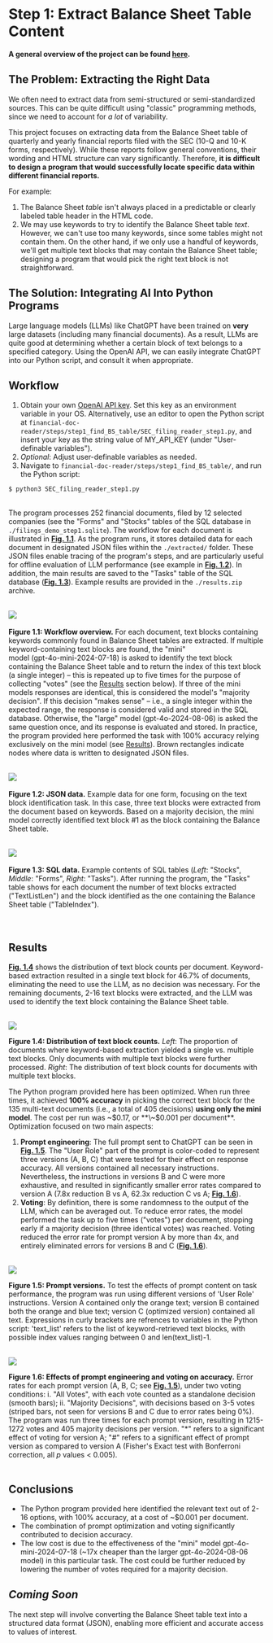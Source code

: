 # Step 1: Extract Balance Sheet Table Content

**A general overview of the project can be found [here]((https://github.com/ronihogri/financial-doc-reader/blob/main/README.md)).**

## The Problem: Extracting the Right Data

We often need to extract data from semi-structured or semi-standardized sources. This can be quite difficult using "classic" programming methods, since we need to account for *a lot* of variability.

This project focuses on extracting data from the Balance Sheet table of quarterly and yearly financial reports filed with the SEC (10-Q and 10-K forms, respectively). While these reports follow general conventions, their wording and HTML structure can vary significantly. Therefore, **it is difficult to design a program that would successfully locate specific data within different financial reports.**

For example:

1. The Balance Sheet *table* isn't always placed in a predictable or clearly labeled table header in the HTML code.
2. We may use keywords to try to identify the Balance Sheet table *text*. However, we can't use too many keywords, since some tables might not contain them. On the other hand, if we only use a handful of keywords, we'll get multiple text blocks that may contain the Balance Sheet table; designing a program that would pick the right text block is not straightforward.

## The Solution: Integrating AI Into Python Programs

Large language models (LLMs) like ChatGPT have been trained on **very** large datasets (including many financial documents). As a result, LLMs are quite good at determining whether a certain block of text belongs to a specified category. Using the OpenAI API, we can easily integrate ChatGPT into our Python script, and consult it when appropriate.


## Workflow

1. Obtain your own [OpenAI API key](https://platform.openai.com/docs/quickstart?desktop-os=windows). Set this key as an environment variable in your OS. Alternatively, use an editor to open the Python script at `financial-doc-reader/steps/step1_find_BS_table/SEC_filing_reader_step1.py`, and insert your key as the string value of MY_API_KEY (under "User-definable variables").
2. *Optional*: Adjust user-definable variables as needed.
3. Navigate to `financial-doc-reader/steps/step1_find_BS_table/`, and run the Python script:

```console
$ python3 SEC_filing_reader_step1.py
```
<br>
The program processes 252 financial documents, filed by 12 selected companies (see the "Forms" and "Stocks" tables of the SQL database in <code>./filings_demo_step1.sqlite</code>). The workflow for each document is illustrated in <a href="#figure-1-1" style="white-space: nowrap; font-weight: bold;">Fig. 1.1</a>. As the program runs, it stores detailed data for each document in designated JSON files within the <code>./extracted/</code> folder. These JSON files enable tracing of the program's steps, and are particularly useful for offline evaluation of LLM performance (see example in <a href="#figure-1-2" style="white-space: nowrap; font-weight: bold;">Fig. 1.2</a>). In addition, the main results are saved to the "Tasks" table of the SQL database (<a href="#figure-1-3" style="white-space: nowrap; font-weight: bold;">Fig. 1.3</a>). Example results are provided in the <code>./results.zip</code> archive. 


<br><a id="figure-1-1"></a>
![](https://github.com/ronihogri/financial-doc-reader/blob/main/steps/step1_find_BS_table/images/flow_chart_JSON_reference.png)<br>  
**Figure 1.1: Workflow overview.** For each document, text blocks containing keywords commonly found in Balance Sheet tables are extracted. If multiple keyword-containing text blocks are found, the "mini" <span style="white-space: nowrap;">model (gpt-4o-mini-2024-07-18)</span> is asked to identify the text block containing the Balance Sheet table and to return the index of this text block (a single integer) &ndash; this is repeated up to five times for the purpose of collecting "votes" (see the [Results](https://github.com/ronihogri/financial-doc-reader/blob/main/steps/step1_find_BS_table/README.md#results) section below). If three of the mini models responses are identical, this is considered the model's "majority decision". If this decision "makes sense" &ndash; i.e., a single integer within the expected range, the response is considered valid and stored in the SQL database. Otherwise, the "large" <span style="white-space: nowrap;">model (gpt-4o-2024-08-06)</span> is asked the same question once, and its response is evaluated and stored. In practice, the program provided here performed the task with 100% accuracy relying exclusively on the mini model (see [Results](https://github.com/ronihogri/financial-doc-reader/blob/main/steps/step1_find_BS_table/README.md#results)). Brown rectangles indicate nodes where data is written to designated JSON files.

<br><a id="figure-1-2"></a>
![](https://github.com/ronihogri/financial-doc-reader/blob/main/steps/step1_find_BS_table/images/JSON_example_clipped.png)<br>  
**Figure 1.2: JSON data.** Example data for one form, focusing on the text block identification task. In this case, three text blocks were extracted from the document based on keywords. Based on a majority decision, the mini model correctly identified text block #1 as the block containing the Balance Sheet table. 

<br><a id="figure-1-3"></a>
![](https://github.com/ronihogri/financial-doc-reader/blob/main/steps/step1_find_BS_table/images/SQL_tables_results.png)<br>  
**Figure 1.3: SQL data.** Example contents of SQL tables (*Left*: "Stocks", *Middle*: "Forms", *Right*: "Tasks"). After running the program, the "Tasks" table shows for each document the number of text blocks extracted ("TextListLen") and the block identified as the one containing the Balance Sheet table ("TableIndex").
<br><br>
<br>



## Results

<a href="#figure-1-4" style="font-weight: bold;">Fig. 1.4</a> shows the distribution of text block counts per document. Keyword-based extraction resulted in a single text block for 46.7% of documents, eliminating the need to use the LLM, as no decision was necessary. For the remaining documents, 2-16 text blocks were extracted, and the LLM was used to identify the text block containing the Balance Sheet table. 


<br><a id="figure-1-4"></a>![](https://github.com/ronihogri/financial-doc-reader/blob/main/steps/step1_find_BS_table/images/text_block_distribution.png)<br>

**Figure 1.4: Distribution of text block counts.** *Left*: The proportion of documents where keyword-based extraction yielded a single vs. multiple text blocks. Only documents with multiple text blocks were further processed. *Right*: The distribution of text block counts for documents with multiple text blocks.
<br>  

The Python program provided here has been optimized. When run three times, it achieved <span style="white-space: nowrap; font-weight: bold;">100% accuracy</span> in picking the correct text block for the 135 multi-text documents (i.e., a total of 405 decisions) **using only the mini model**. The cost per run was \~$0.17, or **\~$0.001 per document**. Optimization focused on two main aspects:

1. **Prompt engineering**: The full prompt sent to ChatGPT can be seen in <a href="#figure-1-5" style="white-space: nowrap; font-weight: bold;">Fig. 1.5</a>. The "User Role" part of the prompt is color-coded to represent three versions (A, B, C) that were tested for their effect on response accuracy. All versions contained all necessary instructions. Nevertheless, the instructions in versions B and C were more exhaustive, and resulted in significantly smaller error rates compared to version A (7.8x reduction B vs A, 62.3x reduction C vs A; <a href="#figure-1-6" style="white-space: nowrap; font-weight: bold;">Fig. 1.6</a>).   
2. **Voting**: By definition, there is some randomness to the output of the LLM, which can be averaged out. To reduce error rates, the model performed the task up to five times ("votes") per document, stopping early if a majority decision (three identical votes) was reached. Voting reduced the error rate for prompt version A by more than 4x, and entirely eliminated errors for versions B and C (<a href="#figure-1-6" style="white-space: nowrap; font-weight: bold;">Fig. 1.6</a>).

<br><a id="figure-1-5"></a>
![](https://github.com/ronihogri/financial-doc-reader/blob/main/steps/step1_find_BS_table/images/prompt_versions.png)
  
  
**Figure 1.5: Prompt versions.** To test the effects of prompt content on task performance, the program was run using different versions of 'User Role' instructions. Version A contained only the orange text; version B contained both the orange and blue text; version C (optimized version) contained all text. Expressions in curly brackets are refrences to variables in the Python script: 'text_list' refers to the list of keyword-retrieved text blocks, with possible index values ranging between 0 and len(text_list)-1. 

<br><a id="figure-1-6"></a>
![](https://github.com/ronihogri/financial-doc-reader/blob/main/steps/step1_find_BS_table/images/optimization_bar_graph_significance.png)
  
**Figure 1.6: Effects of prompt engineering and voting on accuracy.** Error rates for each prompt version (A, B, C; see <a href="#figure-1-5" style="white-space: nowrap; font-weight: bold;">Fig. 1.5</a>), under two voting conditions: i. "All Votes", with each vote counted as a standalone decision (smooth bars); ii. "Majority Decisions", with decisions based on 3-5 votes (striped bars, not seen for versions B and C due to error rates being 0%). The program was run three times for each prompt version, resulting in 1215-1272 votes and 405 majority decisions per version. "*" refers to a significant effect of voting for version A; "#" refers to a significant effect of prompt version as compared to version A (Fisher's Exact test with Bonferroni correction, all *p* values < 0.005). <br><br>   


## Conclusions

- The Python program provided here identified the relevant text out of 2-16 options, with 100% accuracy, at a cost of ~$0.001 per document.
- The combination of prompt optimization and voting significantly contributed to decision accuracy.
- The low cost is due to the effectiveness of the "mini" model gpt-4o-mini-2024-07-18 (<span style="white-space: nowrap;">~17x</span> cheaper than the larger gpt-4o-2024-08-06 model) in this particular task. The cost could be further reduced by lowering the number of votes required for a majority decision.
 
## *Coming Soon*
The next step will involve converting the Balance Sheet table text into a structured data format (JSON), enabling more efficient and accurate access to values of interest. 